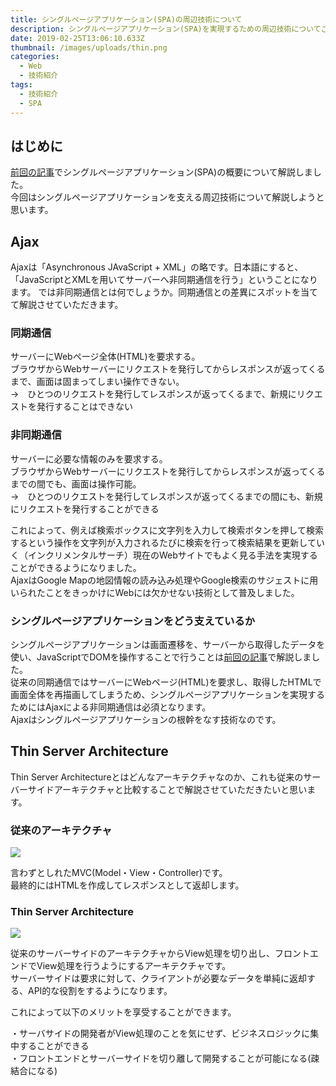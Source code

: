 ```yaml
---
title: シングルページアプリケーション(SPA)の周辺技術について
description: シングルページアプリケーション(SPA)を実現するための周辺技術についてご紹介します
date: 2019-02-25T13:06:10.633Z
thumbnail: /images/uploads/thin.png
categories:
  - Web
  - 技術紹介
tags:
  - 技術紹介
  - SPA
---
```

## はじめに
<a href="https://elated-blackwell-51e103.netlify.com/post/%E3%82%B7%E3%83%B3%E3%82%B0%E3%83%AB%E3%83%9A%E3%83%BC%E3%82%B8%E3%82%A2%E3%83%97%E3%83%AA%E3%82%B1%E3%83%BC%E3%82%B7%E3%83%A7%E3%83%B3spa%E3%81%A8%E3%81%AF/">前回の記事</a>でシングルページアプリケーション(SPA)の概要について解説しました。<br>
今回はシングルページアプリケーションを支える周辺技術について解説しようと思います。<br>

## Ajax

Ajaxは「Asynchronous JAvaScript + XML」の略です。日本語にすると、「JavaScriptとXMLを用いてサーバーへ非同期通信を行う」ということになります。
では非同期通信とは何でしょうか。同期通信との差異にスポットを当てて解説させていただきます。

### 同期通信
サーバーにWebページ全体(HTML)を要求する。<br>
ブラウザからWebサーバーにリクエストを発行してからレスポンスが返ってくるまで、画面は固まってしまい操作できない。<br>
→　ひとつのリクエストを発行してレスポンスが返ってくるまで、新規にリクエストを発行することはできない

### 非同期通信
サーバーに必要な情報のみを要求する。<br>
ブラウザからWebサーバーにリクエストを発行してからレスポンスが返ってくるまでの間でも、画面は操作可能。<br>
→　ひとつのリクエストを発行してレスポンスが返ってくるまでの間にも、新規にリクエストを発行することができる

これによって、例えば検索ボックスに文字列を入力して検索ボタンを押して検索するという操作を文字列が入力されるたびに検索を行って検索結果を更新していく（インクリメンタルサーチ）現在のWebサイトでもよく見る手法を実現することができるようになりました。<br>
AjaxはGoogle Mapの地図情報の読み込み処理やGoogle検索のサジェストに用いられたことをきっかけにWebには欠かせない技術として普及しました。

### シングルページアプリケーションをどう支えているか

シングルページアプリケーションは画面遷移を、サーバーから取得したデータを使い、JavaScriptでDOMを操作することで行うことは<a href="https://elated-blackwell-51e103.netlify.com/post/%E3%82%B7%E3%83%B3%E3%82%B0%E3%83%AB%E3%83%9A%E3%83%BC%E3%82%B8%E3%82%A2%E3%83%97%E3%83%AA%E3%82%B1%E3%83%BC%E3%82%B7%E3%83%A7%E3%83%B3spa%E3%81%A8%E3%81%AF/">前回の記事</a>で解説しました。<br>
従来の同期通信ではサーバーにWebページ(HTML)を要求し、取得したHTMLで画面全体を再描画してしまうため、シングルページアプリケーションを実現するためにはAjaxによる非同期通信は必須となります。<br>
Ajaxはシングルページアプリケーションの根幹をなす技術なのです。

## Thin Server Architecture

Thin Server Architectureとはどんなアーキテクチャなのか、これも従来のサーバーサイドアーキテクチャと比較することで解説させていただきたいと思います。

### 従来のアーキテクチャ
<img src="/images/uploads/MVC.png" />

言わずとしれたMVC(Model・View・Controller)です。<br>
最終的にはHTMLを作成してレスポンスとして返却します。

### Thin Server Architecture

<img src="/images/uploads/thin.png" />

従来のサーバーサイドのアーキテクチャからView処理を切り出し、フロントエンドでView処理を行うようにするアーキテクチャです。<br>
サーバーサイドは要求に対して、クライアントが必要なデータを単純に返却する、API的な役割をするようになります。<br>

これによって以下のメリットを享受することができます。<br>

・サーバサイドの開発者がView処理のことを気にせず、ビジネスロジックに集中することができる<br>
・フロントエンドとサーバーサイドを切り離して開発することが可能になる(疎結合になる)<br>
